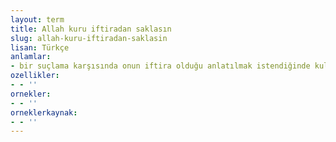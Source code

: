 ```yaml
---
layout: term
title: Allah kuru iftiradan saklasın
slug: allah-kuru-iftiradan-saklasin
lisan: Türkçe
anlamlar:
- bir suçlama karşısında onun iftira olduğu anlatılmak istendiğinde kullanılan bir söz
ozellikler:
- - ''
ornekler:
- - ''
orneklerkaynak:
- - ''
---
```

